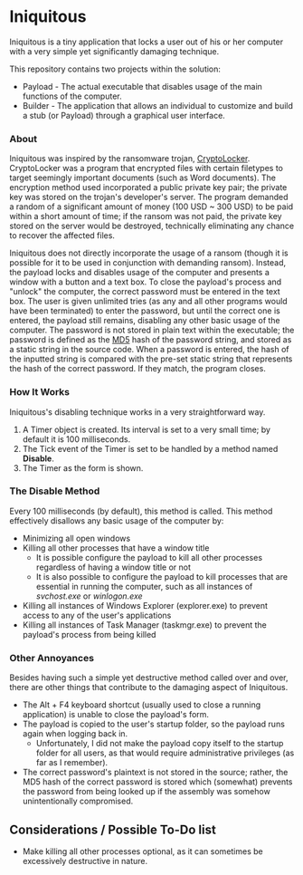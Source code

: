 # Iniquitous
Iniquitous is a tiny application that locks a user out of his or her computer with a very simple yet significantly damaging technique.

This repository contains two projects within the solution:
* Payload - The actual executable that disables usage of the main functions of the computer.
* Builder - The application that allows an individual to customize and build a stub (or Payload) through a graphical user interface.

### About
Iniquitous was inspired by the ransomware trojan, [CryptoLocker](https://en.wikipedia.org/wiki/CryptoLocker). CryptoLocker was a program that encrypted files with certain filetypes to target seemingly important documents (such as Word documents). The encryption method used incorporated a public private key pair; the private key was stored on the trojan's developer's server. The program demanded a random of a significant amount of money (100 USD ~ 300 USD) to be paid within a short amount of time; if the ransom was not paid, the private key stored on the server would be destroyed, technically eliminating any chance to recover the affected files.

Iniquitous does not directly incorporate the usage of a ransom (though it is possible for it to be used in conjunction with demanding ransom). Instead, the payload locks and disables usage of the computer and presents a window with a button and a text box. To close the payload's process and "unlock" the computer, the correct password must be entered in the text box. The user is given unlimited tries (as any and all other programs would have been terminated) to enter the password, but until the correct one is entered, the payload still remains, disabling any other basic usage of the computer. The password is not stored in plain text within the executable; the password is defined as the [MD5](https://en.wikipedia.org/wiki/MD5) hash of the password string, and stored as a static string in the source code. When a password is entered, the hash of the inputted string is compared with the pre-set static string that represents the hash of the correct password. If they match, the program closes.

### How It Works

Iniquitous's disabling technique works in a very straightforward way.

1. A Timer object is created. Its interval is set to a very small time; by default it is 100 milliseconds.
2. The Tick event of the Timer is set to be handled by a method named **Disable**.
3. The Timer as the form is shown.

### The Disable Method
Every 100 milliseconds (by default), this method is called. This method effectively disallows any basic usage of the computer by:
* Minimizing all open windows
* Killing all other processes that have a window title
  * It is possible configure the payload to kill all other processes regardless of having a window title or not
  * It is also possible to configure the payload to kill processes that are essential in running the computer, such as all instances of *svchost.exe* or *winlogon.exe*
* Killing all instances of Windows Explorer (explorer.exe) to prevent access to any of the user's applications
* Killing all instances of Task Manager (taskmgr.exe) to prevent the payload's process from being killed

### Other Annoyances
Besides having such a simple yet destructive method called over and over, there are other things that contribute to the damaging aspect of Iniquitous.

* The Alt + F4 keyboard shortcut (usually used to close a running application) is unable to close the payload's form.
* The payload is copied to the user's startup folder, so the payload runs again when logging back in.
  * Unfortunately, I did not make the payload copy itself to the startup folder for all users, as that would require administrative privileges (as far as I remember).
* The correct password's plaintext is not stored in the source; rather, the MD5 hash of the correct password is stored which (somewhat) prevents the password from being looked up if the assembly was somehow unintentionally compromised.

## Considerations / Possible To-Do list
* Make killing all other processes optional, as it can sometimes be excessively destructive in nature.

